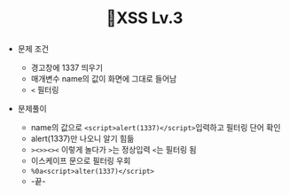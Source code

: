 # <p align="center">🎁XSS Lv.3</p>
- 문제 조건
  - 경고창에 1337 띄우기
  - 매개변수 name의 값이 화면에 그대로 들어남
  - ```<``` 필터링

- 문제풀이<br/>
  - name의 값으로 ```<script>alert(1337)</script>```입력하고 필터링 단어 확인
  - alert(1337)만 나오니 알기 힘듦
  - ```><>><><``` 이렇게 놀다가 ```>```는 정상입력 ```<```는 필터링 됨
  - 이스케이프 문으로 필터링 우회
  - ```%0a<script>alter(1337)</script>```
  - -끝-
